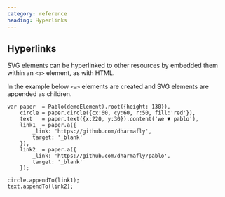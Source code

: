 ```yaml
--- 
category: reference
heading: Hyperlinks
---
```



Hyperlinks
----

SVG elements can be hyperlinked to other resources by embedded them within an `<a>` element, as with HTML.

In the example below `<a>` elements are created and SVG elements are appended 
as children.

    var paper  = Pablo(demoElement).root({height: 130}),
        circle = paper.circle({cx:60, cy:60, r:50, fill:'red'}),
        text   = paper.text({x:220, y:30}).content('we ♥ pablo'),
        link1  = paper.a({
            _link: 'https://github.com/dharmafly',
            target: '_blank'
        }),
        link2  = paper.a({
            _link: 'https://github.com/dharmafly/pablo',
            target: '_blank'
        });

    circle.appendTo(link1);
    text.appendTo(link2);